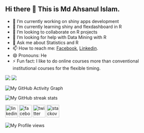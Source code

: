 ## Hi there 👋 This is Md Ahsanul Islam.

- 🔭 I’m currently working on shiny apps development
- 🌱 I’m currently learning shiny and flexdashboard in R
- 👯 I’m looking to collaborate on R projects
- 🤔 I’m looking for help with Data Mining with R
- 💬 Ask me about Statistics and R
- 📫 How to reach me: [Facebook](https://www.facebook.com/ahsanul.islam.56/), [Linkedin](https://www.linkedin.com/in/md-ahsanul/).
- 😄 Pronouns: He
- ⚡ Fun fact: I like to do online courses more than conventional institutional courses for the flexible timing.


<!--- https://github.com/AhsanHimel/github-readme-stats#github-stats-card -->
<img src="https://github-readme-stats.vercel.app/api?username=AhsanHimel&&show_icons=true&title_color=ffffff&icon_color=bb2acf&text_color=daf7dc&count_private=true&hide_border=true&theme=nord"> 

<img src="https://github-readme-stats.vercel.app/api/top-langs/?username=AhsanHimel&hide=JavaScript&layout=compact&hide_border=true&title_color=ffffff&icon_color=bb2acf&text_color=daf7dc&theme=nord">

<!-- https://github.com/Ashutosh00710/github-readme-activity-graph -->
![My GitHub Activity Graph](https://activity-graph.herokuapp.com/graph?username=AhsanHimel&theme=github)  

<!-- https://metrics.lecoq.io/ -->
<!-- ![Metrics](https://metrics.lecoq.io/AhsanHimel?template=classic&isocalendar=1&stars=1&people=1&achievements=1&isocalendar.duration=half-year&stars.limit=4&people.limit=15&people.size=28&people.types=followers%2C%20following&people.identicons=false&people.shuffle=true&achievements.threshold=C&achievements.secrets=true&achievements.limit=0&config.timezone=Asia%2FDhaka) 

<!-- https://github.com/DenverCoder1/github-readme-streak-stats -->
![My GitHub streak stats](https://github-readme-streak-stats.herokuapp.com/?user=AhsanHimel&theme=gruvbox_duo&hide_border=true)  

[<img src='https://cdn.jsdelivr.net/npm/simple-icons@3.0.1/icons/linkedin.svg' alt='linkedin' height='40'>](https://www.linkedin.com/in/md-ahsanul//)  [<img src='https://cdn.jsdelivr.net/npm/simple-icons@3.0.1/icons/facebook.svg' alt='facebook' height='40'>](https://www.facebook.com/ahsanul.islam.56)  [<img src='https://cdn.jsdelivr.net/npm/simple-icons@3.0.1/icons/twitter.svg' alt='twitter' height='40'>](https://twitter.com/ahsanul_himel)  [<img src='https://cdn.jsdelivr.net/npm/simple-icons@3.0.1/icons/stackoverflow.svg' alt='stackoverflow' height='40'>](https://stackoverflow.com/users/ahsan-himel) 

![My Profile views](https://gpvc.arturio.dev/AhsanHimel)  
